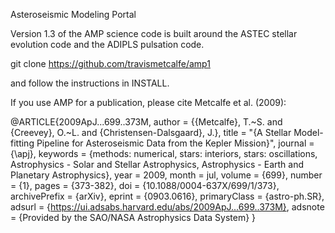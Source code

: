 Asteroseismic Modeling Portal

Version 1.3 of the AMP science code is built around the ASTEC stellar evolution code and the ADIPLS pulsation code.

git clone https://github.com/travismetcalfe/amp1

and follow the instructions in INSTALL.

If you use AMP for a publication, please cite Metcalfe et al. (2009):

@ARTICLE{2009ApJ...699..373M,
       author = {{Metcalfe}, T.~S. and {Creevey}, O.~L. and {Christensen-Dalsgaard}, J.},
        title = "{A Stellar Model-fitting Pipeline for Asteroseismic Data from the Kepler Mission}",
      journal = {\apj},
     keywords = {methods: numerical, stars: interiors, stars: oscillations, Astrophysics - Solar and Stellar Astrophysics, Astrophysics - Earth and Planetary Astrophysics},
         year = 2009,
        month = jul,
       volume = {699},
       number = {1},
        pages = {373-382},
          doi = {10.1088/0004-637X/699/1/373},
archivePrefix = {arXiv},
       eprint = {0903.0616},
 primaryClass = {astro-ph.SR},
       adsurl = {https://ui.adsabs.harvard.edu/abs/2009ApJ...699..373M},
      adsnote = {Provided by the SAO/NASA Astrophysics Data System}
}
